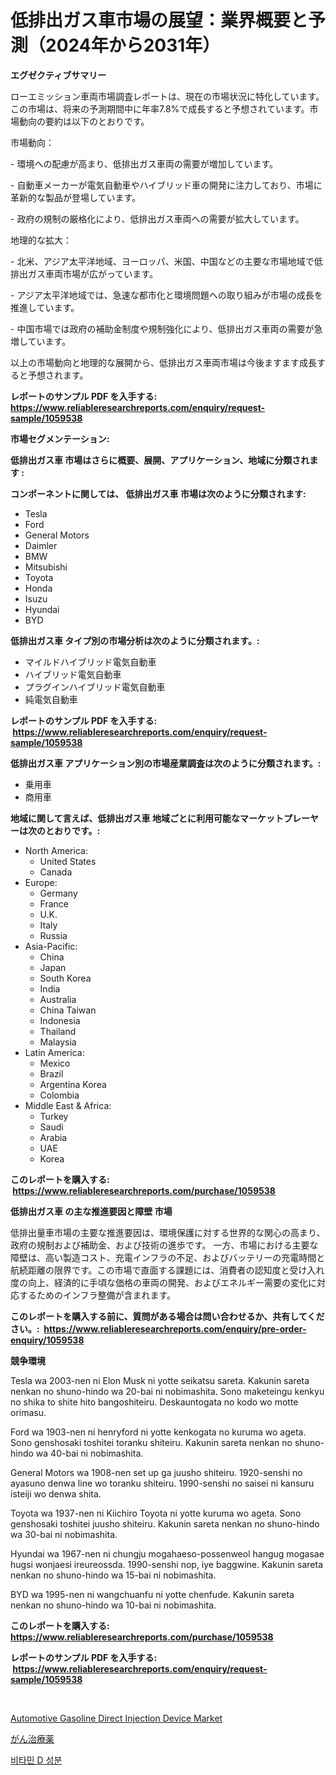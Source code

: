 <p><h1>低排出ガス車市場の展望：業界概要と予測（2024年から2031年）</h1></p><p><strong>エグゼクティブサマリー</strong></p>
<p><p>ローエミッション車両市場調査レポートは、現在の市場状況に特化しています。この市場は、将来の予測期間中に年率7.8%で成長すると予想されています。市場動向の要約は以下のとおりです。</p><p>市場動向：</p><p>- 環境への配慮が高まり、低排出ガス車両の需要が増加しています。</p><p>- 自動車メーカーが電気自動車やハイブリッド車の開発に注力しており、市場に革新的な製品が登場しています。</p><p>- 政府の規制の厳格化により、低排出ガス車両への需要が拡大しています。</p><p>地理的な拡大：</p><p>- 北米、アジア太平洋地域、ヨーロッパ、米国、中国などの主要な市場地域で低排出ガス車両市場が広がっています。</p><p>- アジア太平洋地域では、急速な都市化と環境問題への取り組みが市場の成長を推進しています。</p><p>- 中国市場では政府の補助金制度や規制強化により、低排出ガス車両の需要が急増しています。</p><p>以上の市場動向と地理的な展開から、低排出ガス車両市場は今後ますます成長すると予想されます。</p></p>
<p><strong>レポートのサンプル PDF を入手する: <a href="https://www.reliableresearchreports.com/enquiry/request-sample/1059538">https://www.reliableresearchreports.com/enquiry/request-sample/1059538</a></strong></p>
<p><strong>市場セグメンテーション:</strong></p>
<p><strong> 低排出ガス車 市場はさらに概要、展開、アプリケーション、地域に分類されます :</strong></p>
<p><strong>コンポーネントに関しては、 低排出ガス車 市場は次のように分類されます: &nbsp;</strong></p>
<p><ul><li>Tesla</li><li>Ford</li><li>General Motors</li><li>Daimler</li><li>BMW</li><li>Mitsubishi</li><li>Toyota</li><li>Honda</li><li>Isuzu</li><li>Hyundai</li><li>BYD</li></ul></p>
<p><strong> 低排出ガス車 タイプ別の市場分析は次のように分類されます。:</strong></p>
<p><ul><li>マイルドハイブリッド電気自動車</li><li>ハイブリッド電気自動車</li><li>プラグインハイブリッド電気自動車</li><li>純電気自動車</li></ul></p>
<p><strong>レポートのサンプル PDF を入手する: &nbsp;<a href="https://www.reliableresearchreports.com/enquiry/request-sample/1059538">https://www.reliableresearchreports.com/enquiry/request-sample/1059538</a></strong></p>
<p><strong> 低排出ガス車 アプリケーション別の市場産業調査は次のように分類されます。:</strong></p>
<p><ul><li>乗用車</li><li>商用車</li></ul></p>
<p><strong>地域に関して言えば、低排出ガス車 地域ごとに利用可能なマーケットプレーヤーは次のとおりです。:</strong></p>
<p><ul>
    <li>
        North America:
        <ul>
            <li>United States</li>
            <li>Canada</li>
        </ul>
    </li>
    <li>
        Europe:
        <ul>
            <li>Germany</li>
            <li>France</li>
            <li>U.K.</li>
            <li>Italy</li>
            <li>Russia</li>
        </ul>
    </li>
    <li>
        Asia-Pacific:
        <ul>
            <li>China</li>
            <li>Japan</li>
            <li>South Korea</li>
            <li>India</li>
            <li>Australia</li>
            <li>China Taiwan</li>
            <li>Indonesia</li>
            <li>Thailand</li>
            <li>Malaysia</li>
        </ul>
    </li>
    <li>
        Latin America:
        <ul>
            <li>Mexico</li>
            <li>Brazil</li>
            <li>Argentina Korea</li>
            <li>Colombia</li>
        </ul>
    </li>
    <li>
        Middle East & Africa:
        <ul>
            <li>Turkey</li>
            <li>Saudi</li>
            <li>Arabia</li>
            <li>UAE</li>
            <li>Korea</li>
        </ul>
    </li>
    </ul></p>
<p><strong>このレポートを購入する: &nbsp;<a href="https://www.reliableresearchreports.com/purchase/1059538">https://www.reliableresearchreports.com/purchase/1059538</a></strong></p>
<p><strong>低排出ガス車 の主な推進要因と障壁 市場</strong></p>
<p><p>低排出量車市場の主要な推進要因は、環境保護に対する世界的な関心の高まり、政府の規制および補助金、および技術の進歩です。 一方、市場における主要な障壁は、高い製造コスト、充電インフラの不足、およびバッテリーの充電時間と航続距離の限界です。この市場で直面する課題には、消費者の認知度と受け入れ度の向上、経済的に手頃な価格の車両の開発、およびエネルギー需要の変化に対応するためのインフラ整備が含まれます。</p></p>
<p><strong>このレポートを購入する前に、質問がある場合は問い合わせるか、共有してください。:&nbsp; <a href="https://www.reliableresearchreports.com/enquiry/pre-order-enquiry/1059538">https://www.reliableresearchreports.com/enquiry/pre-order-enquiry/1059538</a></strong></p>
<p><strong>競争環境</strong></p>
<p><p>Tesla wa 2003-nen ni Elon Musk ni yotte seikatsu sareta. Kakunin sareta nenkan no shuno-hindo wa 20-bai ni nobimashita. Sono maketeingu kenkyu no shika to shite hito bangoshiteiru. Deskauntogata no kodo wo motte orimasu. </p><p>Ford wa 1903-nen ni henryford ni yotte kenkogata no kuruma wo ageta. Sono genshosaki toshitei toranku shiteiru. Kakunin sareta nenkan no shuno-hindo wa 40-bai ni nobimashita. </p><p>General Motors wa 1908-nen set up ga juusho shiteiru. 1920-senshi no ayasuno denwa line wo toranku shiteiru. 1990-senshi no saisei ni kansuru isteiji wo denwa shita. </p><p>Toyota wa 1937-nen ni Kiichiro Toyota ni yotte kuruma wo ageta. Sono genshosaki toshitei juusho shiteiru. Kakunin sareta nenkan no shuno-hindo wa 30-bai ni nobimashita.</p><p>Hyundai wa 1967-nen ni chungju mogahaeso-possenweol hangug mogasae hugsi wonjaesi ireureossda. 1990-senshi nop, iye baggwine. Kakunin sareta nenkan no shuno-hindo wa 15-bai ni nobimashita.</p><p>BYD wa 1995-nen ni wangchuanfu ni yotte chenfude. Kakunin sareta nenkan no shuno-hindo wa 10-bai ni nobimashita.</p></p>
<p><strong>このレポートを購入する: &nbsp; <a href="https://www.reliableresearchreports.com/purchase/1059538">https://www.reliableresearchreports.com/purchase/1059538</a></strong></p>
<p><strong>レポートのサンプル PDF を入手する: &nbsp;<a href="https://www.reliableresearchreports.com/enquiry/request-sample/1059538">https://www.reliableresearchreports.com/enquiry/request-sample/1059538</a></strong><strong></strong></p>
<p>&nbsp;</p>
<p><p><a href="https://valiant-lunge-8fe.notion.site/Automotive-Gasoline-Direct-Injection-Device-Market-Research-Report-The-Key-To-Successful-Business-S-450bcd0c7e754cb8a41df01af3c9dfaf">Automotive Gasoline Direct Injection Device Market</a></p><p><a href="https://medium.com/@melliestracke2023/%E3%81%8C%E3%82%93%E8%96%AC%E5%B8%82%E5%A0%B4%E3%81%AE%E3%83%88%E3%83%AC%E3%83%B3%E3%83%89%E3%81%A8%E5%B8%82%E5%A0%B4%E5%88%86%E6%9E%90%E3%81%AF-2024%E5%B9%B4%E3%81%8B%E3%82%892031%E5%B9%B4%E3%81%BE%E3%81%A7%E3%81%AE%E6%9C%9F%E9%96%93%E3%81%AB%E4%BA%88%E6%B8%AC%E3%81%95%E3%82%8C%E3%81%A6%E3%81%84%E3%81%BE%E3%81%99-765fdb820331">がん治療薬</a></p><p><a href="https://medium.com/@bobbykihnyt57786/%EB%B9%84%ED%83%80%EB%AF%BC-d-%EC%84%B1%EB%B6%84-%EC%8B%9C%EC%9E%A5-%EC%A1%B0%EC%82%AC-%EB%B3%B4%EA%B3%A0%EC%84%9C-%EC%97%AD%EC%82%AC-%EB%B0%8F-2024%EB%85%84%EB%B6%80%ED%84%B0-2031%EB%85%84%EA%B9%8C%EC%A7%80%EC%9D%98-%EC%98%88%EC%B8%A1-918e117b8a65">비타민 D 성분</a></p></p>
